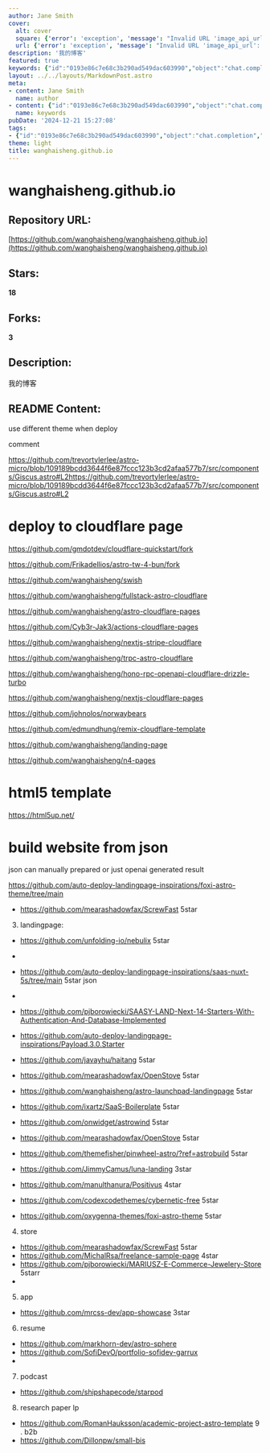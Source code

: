 ```yaml
---
author: Jane Smith
cover:
  alt: cover
  square: {'error': 'exception', 'message': "Invalid URL 'image_api_url': No scheme supplied. Perhaps you meant https://image_api_url?"}
  url: {'error': 'exception', 'message': "Invalid URL 'image_api_url': No scheme supplied. Perhaps you meant https://image_api_url?"}
description: '我的博客'
featured: true
keywords: {"id":"0193e86c7e68c3b290ad549dac603990","object":"chat.completion","created":1734771244,"model":"Qwen/Qwen2.5-7B-Instruct","choices":[{"index":0,"message":{"role":"assistant","content":"Based on the provided text, the following are the keywords and tags:\n\nKeywords:\n- blog\n- theme\n- deploy\n- GitHub\n- Astro\n- Cloudflare Pages\n- documentation\n- template\n- landing page\n- Next.js\n- tRPC\n- Hono\n- Stripe\n- OpenAPI\n- Remix\n- JSON\n- handbook\n- natively\n- GitHub repository\n- star rating\n\nTags:\n- wanghaisheng's repositories\n- Astro projects\n- Cloudflare Pages\n- GitHub forks\n- HTML5 templates\n- Open-source projects\n- Landing page templates\n- Store project\n- App project\n- Resume\n- Podcast\n- Research paper landing page\n- B2B project\n- Web development\n- Deployment\n- JavaScript frameworks\n- Themes and styles\n- Automation and actions"},"finish_reason":"stop"}],"usage":{"prompt_tokens":981,"completion_tokens":170,"total_tokens":1151},"system_fingerprint":""}
layout: ../../layouts/MarkdownPost.astro
meta:
- content: Jane Smith
  name: author
- content: {"id":"0193e86c7e68c3b290ad549dac603990","object":"chat.completion","created":1734771244,"model":"Qwen/Qwen2.5-7B-Instruct","choices":[{"index":0,"message":{"role":"assistant","content":"Based on the provided text, the following are the keywords and tags:\n\nKeywords:\n- blog\n- theme\n- deploy\n- GitHub\n- Astro\n- Cloudflare Pages\n- documentation\n- template\n- landing page\n- Next.js\n- tRPC\n- Hono\n- Stripe\n- OpenAPI\n- Remix\n- JSON\n- handbook\n- natively\n- GitHub repository\n- star rating\n\nTags:\n- wanghaisheng's repositories\n- Astro projects\n- Cloudflare Pages\n- GitHub forks\n- HTML5 templates\n- Open-source projects\n- Landing page templates\n- Store project\n- App project\n- Resume\n- Podcast\n- Research paper landing page\n- B2B project\n- Web development\n- Deployment\n- JavaScript frameworks\n- Themes and styles\n- Automation and actions"},"finish_reason":"stop"}],"usage":{"prompt_tokens":981,"completion_tokens":170,"total_tokens":1151},"system_fingerprint":""}
  name: keywords
pubDate: '2024-12-21 15:27:08'
tags:
- {"id":"0193e86c7e68c3b290ad549dac603990","object":"chat.completion","created":1734771244,"model":"Qwen/Qwen2.5-7B-Instruct","choices":[{"index":0,"message":{"role":"assistant","content":"Based on the provided text, the following are the keywords and tags:\n\nKeywords:\n- blog\n- theme\n- deploy\n- GitHub\n- Astro\n- Cloudflare Pages\n- documentation\n- template\n- landing page\n- Next.js\n- tRPC\n- Hono\n- Stripe\n- OpenAPI\n- Remix\n- JSON\n- handbook\n- natively\n- GitHub repository\n- star rating\n\nTags:\n- wanghaisheng's repositories\n- Astro projects\n- Cloudflare Pages\n- GitHub forks\n- HTML5 templates\n- Open-source projects\n- Landing page templates\n- Store project\n- App project\n- Resume\n- Podcast\n- Research paper landing page\n- B2B project\n- Web development\n- Deployment\n- JavaScript frameworks\n- Themes and styles\n- Automation and actions"},"finish_reason":"stop"}],"usage":{"prompt_tokens":981,"completion_tokens":170,"total_tokens":1151},"system_fingerprint":""}
theme: light
title: wanghaisheng.github.io
---
```


# wanghaisheng.github.io

## Repository URL: 
[https://github.com/wanghaisheng/wanghaisheng.github.io](https://github.com/wanghaisheng/wanghaisheng.github.io)

## Stars: 
**18**

## Forks: 
**3**

## Description: 
我的博客

## README Content: 
use different theme when deploy

comment

https://github.com/trevortylerlee/astro-micro/blob/109189bcdd3644f6e87fccc123b3cd2afaa577b7/src/components/Giscus.astro#L2https://github.com/trevortylerlee/astro-micro/blob/109189bcdd3644f6e87fccc123b3cd2afaa577b7/src/components/Giscus.astro#L2

# deploy to cloudflare page

https://github.com/gmdotdev/cloudflare-quickstart/fork



https://github.com/Frikadellios/astro-tw-4-bun/fork

https://github.com/wanghaisheng/swish

https://github.com/wanghaisheng/fullstack-astro-cloudflare

https://github.com/wanghaisheng/astro-cloudflare-pages

https://github.com/Cyb3r-Jak3/actions-cloudflare-pages

https://github.com/wanghaisheng/nextjs-stripe-cloudflare

https://github.com/wanghaisheng/trpc-astro-cloudflare

https://github.com/wanghaisheng/hono-rpc-openapi-cloudflare-drizzle-turbo

https://github.com/wanghaisheng/nextjs-cloudflare-pages

https://github.com/johnolos/norwaybears

https://github.com/edmundhung/remix-cloudflare-template


https://github.com/wanghaisheng/landing-page

https://github.com/wanghaisheng/n4-pages



# html5 template

https://html5up.net/

# build website from json

json can manually prepared or just openai generated result 

https://github.com/auto-deploy-landingpage-inspirations/foxi-astro-theme/tree/main

* https://github.com/mearashadowfax/ScrewFast 5star

3. landingpage:

*  https://github.com/unfolding-io/nebulix  5star
*  
* https://github.com/auto-deploy-landingpage-inspirations/saas-nuxt-5s/tree/main 5star json
* 

* https://github.com/pjborowiecki/SAASY-LAND-Next-14-Starters-With-Authentication-And-Database-Implemented

* https://github.com/auto-deploy-landingpage-inspirations/Payload.3.0.Starter
* https://github.com/javayhu/haitang 5star
* https://github.com/mearashadowfax/OpenStove 5star
*  https://github.com/wanghaisheng/astro-launchpad-landingpage  5star
* https://github.com/ixartz/SaaS-Boilerplate 5star
* https://github.com/onwidget/astrowind 5star
* https://github.com/mearashadowfax/OpenStove  5star
* https://github.com/themefisher/pinwheel-astro/?ref=astrobuild    5star
* https://github.com/JimmyCamus/luna-landing  3star
* https://github.com/manulthanura/Positivus 4star
* https://github.com/codexcodethemes/cybernetic-free 5star
* https://github.com/oxygenna-themes/foxi-astro-theme 5star
4. store
* https://github.com/mearashadowfax/ScrewFast 5star
* https://github.com/MichalRsa/freelance-sample-page  4star
* https://github.com/pjborowiecki/MARIUSZ-E-Commerce-Jewelery-Store 5starr
* 
5. app
* https://github.com/mrcss-dev/app-showcase 3star

6. resume
* https://github.com/markhorn-dev/astro-sphere
* https://github.com/SofiDevO/portfolio-sofidev-garrux
* 
7. podcast
* https://github.com/shipshapecode/starpod
8. research paper lp
* https://github.com/RomanHauksson/academic-project-astro-template
9 . b2b
*   https://github.com/Dillonpw/small-bis


